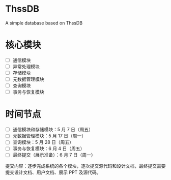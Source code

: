 # ThssDB
A simple database based on ThssDB

# 核心模块

- [ ] 通信模块
- [ ] 异常处理模块
- [ ] 存储模块
- [ ] 元数据管理模块
- [ ] 查询模块
- [ ] 事务与恢复模块

# 时间节点

- [ ] 通信模块和存储模块：5 月 7 日（周五）
- [ ] 元数据管理模块：5 月 17 日（周一）
- [ ] 查询模块：5 月 28 日（周五）
- [ ] 事务与恢复模块：6 月 4 日（周五）
- [ ] 最终提交（展示准备）：6 月 7 日（周一）

提交内容：逐步完成系统的各个模块，逐次提交源代码和设计文档，最终提交需要提交设计文档、用户文档、展示 PPT 及源代码。
